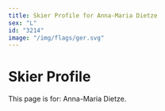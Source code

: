 ```yaml
---
title: Skier Profile for Anna-Maria Dietze
sex: "L"
id: "3214"
image: "/img/flags/ger.svg" 
---
```


# Skier Profile

This page is for: Anna-Maria Dietze.
    